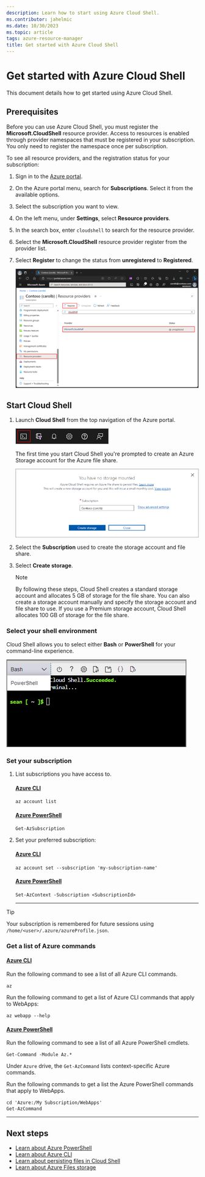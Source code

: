 ```yaml
---
description: Learn how to start using Azure Cloud Shell.
ms.contributor: jahelmic
ms.date: 10/30/2023
ms.topic: article
tags: azure-resource-manager
title: Get started with Azure Cloud Shell
---
```

# Get started with Azure Cloud Shell

This document details how to get started using Azure Cloud Shell.

## Prerequisites

Before you can use Azure Cloud Shell, you must register the **Microsoft.CloudShell** resource
provider. Access to resources is enabled through provider namespaces that must be registered in your
subscription. You only need to register the namespace once per subscription.

To see all resource providers, and the registration status for your subscription:

1. Sign in to the [Azure portal][04].
1. On the Azure portal menu, search for **Subscriptions**. Select it from the available options.
1. Select the subscription you want to view.
1. On the left menu, under **Settings**, select **Resource providers**.
1. In the search box, enter `cloudshell` to search for the resource provider.
1. Select the **Microsoft.CloudShell** resource provider register from the provider list.
1. Select **Register** to change the status from **unregistered** to **Registered**.

   ![Screenshot of selecting resource providers in the Azure portal.][07]

## Start Cloud Shell

1. Launch **Cloud Shell** from the top navigation of the Azure portal.

   ![Screenshot showing how to start Azure Cloud Shell in the Azure portal.][08]

   The first time you start Cloud Shell you're prompted to create an Azure Storage account for the
   Azure file share.

   ![Screenshot showing the create storage prompt.][06]

1. Select the **Subscription** used to create the storage account and file share.
1. Select **Create storage**.

   > [!NOTE]
   > By following these steps, Cloud Shell creates a standard storage account and allocates 5 GB of
   > storage for the file share. You can also create a storage account manually and specify the
   > storage account and file share to use. If you use a Premium storage account, Cloud Shell
   > allocates 100 GB of storage for the file share.

### Select your shell environment

Cloud Shell allows you to select either **Bash** or **PowerShell** for your command-line experience.

![Screenshot showing the shell selector.][05]

### Set your subscription

1. List subscriptions you have access to.

   <!-- markdownlint-disable MD023 MD024 MD051-->
   #### [Azure CLI](#tab/azurecli)

   ```azurecli-interactive
   az account list
   ```

   #### [Azure PowerShell](#tab/powershell)

   ```azurepowershell-interactive
   Get-AzSubscription
   ```

1. Set your preferred subscription:

   #### [Azure CLI](#tab/azurecli)

   ```azurecli-interactive
   az account set --subscription 'my-subscription-name'
   ```

   #### [Azure PowerShell](#tab/powershell)

   ```azurepowershell-interactive
   Set-AzContext -Subscription <SubscriptionId>
   ```
   <!-- markdownlint-enable MD023 MD024 MD051-->
   ---

> [!TIP]
> Your subscription is remembered for future sessions using `/home/<user>/.azure/azureProfile.json`.

### Get a list of Azure commands

<!-- markdownlint-disable MD023 MD024 MD051-->
#### [Azure CLI](#tab/azurecli)

Run the following command to see a list of all Azure CLI commands.

```azurecli-interactive
az
```

Run the following command to get a list of Azure CLI commands that apply to WebApps:

```azurecli-interactive
az webapp --help
```

#### [Azure PowerShell](#tab/powershell)

Run the following command to see a list of all Azure PowerShell cmdlets.

```azurepowershell-interactive
Get-Command -Module Az.*
```

Under `Azure` drive, the `Get-AzCommand` lists context-specific Azure commands.

Run the following commands to get a list the Azure PowerShell commands that apply to WebApps.

```azurepowershell-interactive
cd 'Azure:/My Subscription/WebApps'
Get-AzCommand
```
<!-- markdownlint-enable MD023 MD024 MD051-->

---

## Next steps

- [Learn about Azure PowerShell][03]
- [Learn about Azure CLI][02]
- [Learn about persisting files in Cloud Shell][09]
- [Learn about Azure Files storage][01]

<!-- link references -->
[01]: ../storage/files/storage-files-introduction.md
[02]: /cli/azure/
[03]: /powershell/azure/
[04]: https://portal.azure.com/
[05]: media/get-started/choose-shell.png
[06]: media/get-started/create-storage.png
[07]: media/get-started/resource-provider.png
[08]: media/get-started/shell-icon.png
[09]: persisting-shell-storage.md
